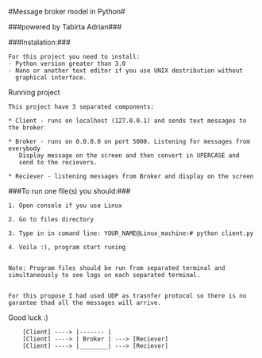 #Message broker model in Python#

###powered by Tabirta Adrian###

###Instalation:###

	For this project you need to install:
 	- Python version greater than 3.0 
	- Nano or another text editor if you use UNIX destribution without 
 	  graphical interface. 


Running project

	This project have 3 separated components:

	* Client - runs on localhost (127.0.0.1) and sends text messages to the broker  

	* Broker - runs on 0.0.0.0 on port 5000. Listening for messages from everybody
	   Display message on the screen and then convert in UPERCASE and
	   send to the recievers.

	* Reciever - listening messages from Broker and display on the screen

###To run one file(s) you should:### 

	1. Open console if you use Linux

	2. Go to files directory

	3. Type in in comand line: YOUR_NAME@Linux_machine:# python client.py

	4. Voila :), program start runing


	Note: Program files should be run from separated terminal and simultaneously to see logs on each separated terminal.


	For this propose I had used UDP as trasnfer protocol so there is no garantee thad all the messages will arrive.

Good luck :)

        [Client] ----> |------- |
        [Client] ----> | Broker | ---> [Reciever]
        [Client] ----> |________| ---> [Reciever]

 


